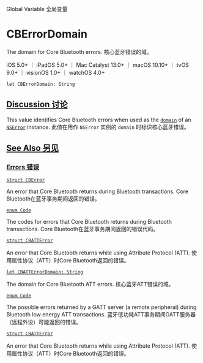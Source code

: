 Global Variable 全局变量

# CBErrorDomain

The domain for Core Bluetooth errors.
核心蓝牙错误的域。

iOS 5.0+ ｜ iPadOS 5.0+ ｜ Mac Catalyst 13.0+ ｜ macOS 10.10+ ｜ tvOS 9.0+ ｜ visionOS 1.0+ ｜ watchOS 4.0+ 

```
let CBErrorDomain: String
```



## [Discussion 讨论](https://developer.apple.com/documentation/corebluetooth/cberrordomain#Discussion)

This value identifies Core Bluetooth errors when used as the [`domain`](https://developer.apple.com/documentation/foundation/nserror/1413924-domain) of an [`NSError`](https://developer.apple.com/documentation/foundation/nserror) instance.
此值在用作 `NSError` 实例的 `domain` 时标识核心蓝牙错误。



## [See Also 另见](https://developer.apple.com/documentation/corebluetooth/cberrordomain#see-also)

### [Errors 错误](https://developer.apple.com/documentation/corebluetooth/cberrordomain#Errors)

[`struct CBError`](https://developer.apple.com/documentation/corebluetooth/cberror-swift.struct)

An error that Core Bluetooth returns during Bluetooth transactions.
Core Bluetooth在蓝牙事务期间返回的错误。

[`enum Code`](https://developer.apple.com/documentation/corebluetooth/cberror-swift.struct/code)

The codes for errors that Core Bluetooth returns during Bluetooth transactions.
Core Bluetooth在蓝牙事务期间返回的错误代码。

[`struct CBATTError`](https://developer.apple.com/documentation/corebluetooth/cbatterror-swift.struct)

An error that Core Bluetooth returns while using Attribute Protocol (ATT).
使用属性协议（ATT）时Core Bluetooth返回的错误。

[`let CBATTErrorDomain: String`](https://developer.apple.com/documentation/corebluetooth/cbatterrordomain)

The domain for Core Bluetooth ATT errors.
核心蓝牙ATT错误的域。

[`enum Code`](https://developer.apple.com/documentation/corebluetooth/cbatterror-swift.struct/code)

The possible errors returned by a GATT server (a remote peripheral) during Bluetooth low energy ATT transactions.
蓝牙低功耗ATT事务期间GATT服务器（远程外设）可能返回的错误。

[`struct CBATTError`](https://developer.apple.com/documentation/corebluetooth/cbatterror-swift.struct)

An error that Core Bluetooth returns while using Attribute Protocol (ATT).
使用属性协议（ATT）时Core Bluetooth返回的错误。
